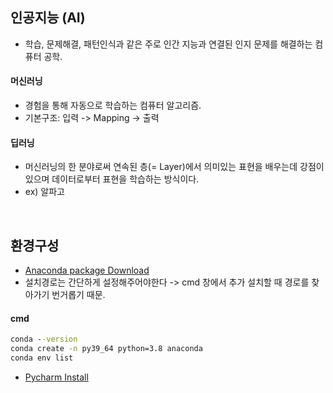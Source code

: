 ## 인공지능 (AI)
- 학습, 문제해결, 패턴인식과 같은 주로 인간 지능과 연결된 인지 문제를 해결하는 컴퓨터 공학.

#### 머신러닝
- 경험을 통해 자동으로 학습하는 컴퓨터 알고리즘.
- 기본구조: 입력 -> Mapping -> 출력

#### 딥러닝
- 머신러닝의 한 분야로써 연속된 층(= Layer)에서 의미있는 표현을 배우는데 강점이 있으며 데이터로부터 표현을 학습하는 방식이다.
- ex) 알파고


<br>

## 환경구성
- [Anaconda package Download](https://www.anaconda.com/)
- 설치경로는 간단하게 설정해주어야한다 -> cmd 창에서 추가 설치할 때 경로를 찾아가기 번거롭기 때문.
#### cmd
```cmd
conda --version
conda create -n py39_64 python=3.8 anaconda
conda env list
```

- [Pycharm Install](https://www.jetbrains.com/ko-kr/pycharm/download/download-thanks.html?platform=windows&code=PCC)

```python
```
